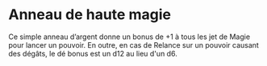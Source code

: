 # Anneau de haute magie

Ce simple anneau d’argent donne un bonus de +1 à tous les jet de Magie pour lancer un pouvoir. En outre, en cas de Relance sur un pouvoir causant des dégâts, le dé bonus est un d12 au lieu d'un d6.
